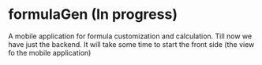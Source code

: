 # formulaGen (In progress)
A mobile application for formula customization and calculation.
Till now we have just the backend.
It will take some time to start the front side (the view fo the mobile application)
